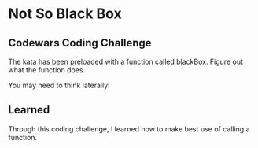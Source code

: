 # Not So Black Box

## Codewars Coding Challenge

The kata has been preloaded with a function called blackBox. Figure out what the function does.

You may need to think laterally!

## Learned

Through this coding challenge, I learned how to make best use of calling a function.
